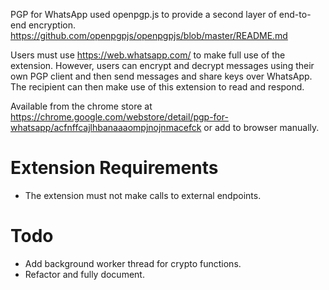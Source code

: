 
PGP for WhatsApp used openpgp.js to provide a second layer of end-to-end encryption. https://github.com/openpgpjs/openpgpjs/blob/master/README.md

Users must use https://web.whatsapp.com/ to make full use of the extension. However, users can encrypt and decrypt messages using their own PGP client and then send messages and share keys over WhatsApp. The recipient can then make use of this extension to read and respond.

Available from the chrome store at https://chrome.google.com/webstore/detail/pgp-for-whatsapp/acfnffcajlhbanaaaompjnojnmacefck or add to browser manually.

# Extension Requirements

- The extension must not make calls to external endpoints.

# Todo

- Add background worker thread for crypto functions.
- Refactor and fully document.
